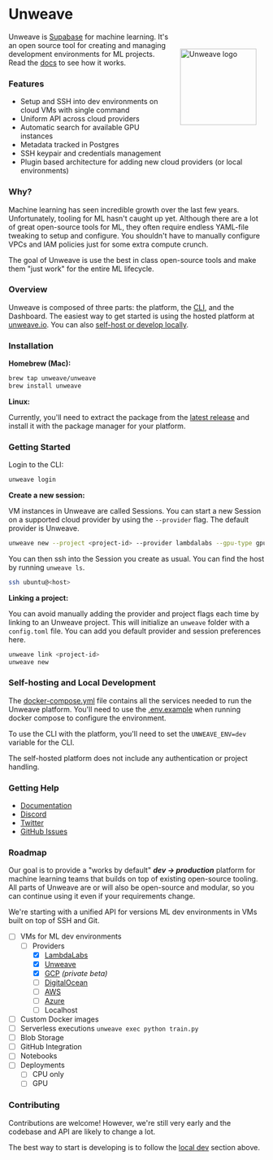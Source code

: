 # Unweave
<img align="right" src="https://unweave.io/favicon.svg" height="150px" style="margin: 2rem 1rem" alt="Unweave logo">

Unweave is [Supabase](https://supabase.com) for machine learning. It's an open source tool
for creating and managing development environments for ML projects. Read the  [docs](https://docs.unweave.io) to see how it works.
### Features

- Setup and SSH into dev environments on cloud VMs with single command
- Uniform API across cloud providers
- Automatic search for available GPU instances
- Metadata tracked in Postgres
- SSH keypair and credentials management
- Plugin based architecture for adding new cloud providers (or local environments)

### Why?

Machine learning has seen incredible growth over the last few years. Unfortunately, 
tooling for ML hasn't caught up yet. Although there are a lot of great open-source tools 
for ML, they often require endless YAML-file tweaking to setup and configure. You shouldn't
have to manually configure VPCs and IAM policies just for some extra compute crunch.

The goal of Unweave is use the best in class open-source tools and make them "just work" for
the entire ML lifecycle.


### Overview

Unweave is composed of three parts: the platform, the [CLI](https://github.com/unweave/cli),
and the Dashboard. The easiest way to get started is using the hosted platform at 
[unweave.io](https://app.unweave.io). You can also [self-host or develop locally](#self-hosting-and-local-development).

### Installation

**Homebrew (Mac):**

```bash
brew tap unweave/unweave
brew install unweave
```

**Linux:**

Currently, you'll need to extract the package from the [latest release](https://github.com/unweave/cli/releases)
and install it with the package manager for your platform.


### Getting Started

Login to the CLI:
```bash
unweave login
```

**Create a new session:**

VM instances in Unweave are called Sessions. You can start a new Session on a supported 
cloud provider by using the `--provider` flag. The default provider is Unweave.

```bash
unweave new --project <project-id> --provider lambdalabs --gpu-type gpu_1x_a10
```

You can then ssh into the Session you create as usual. You can find the host by running 
`unweave ls`.

```bash
ssh ubuntu@<host>
```

[//]: # ()
[//]: # (**One shot ssh:**)

[//]: # ()
[//]: # (You can also combine the create and ssh steps into a single command:)

[//]: # (```bash)

[//]: # (unweave ssh --create --provider lambdalabs)

[//]: # (```)

**Linking a project:**

You can avoid manually adding the provider and project flags each time by linking to an Unweave project. 
This will initialize an `unweave` folder with a `config.toml` file. You can add you default
provider and session preferences here.

```bash
unweave link <project-id>
unweave new
```


### Self-hosting and Local Development

The [docker-compose.yml](./docker-compose.yml) file contains all the services needed to run
the Unweave platform. You'll need to use the [.env.example](./.env.example) when running 
docker compose to configure the environment.

To use the CLI with the platform, you'll need to set the `UNWEAVE_ENV=dev` variable for the
CLI.

The self-hosted platform does not include any authentication or project handling. 


### Getting Help

- [Documentation](https://docs.unweave.io)
- [Discord](https://discord.gg/ydyVHbFjPt)
- [Twitter](https://twitter.com/intent/follow?screen_name=unweaveio)
- [GitHub Issues](https://github.com/unweave/unweave/issues)

### Roadmap

Our goal is to provide a "works by default" _**dev → production**_ platform for machine 
learning teams that builds on top of existing open-source tooling. All parts of Unweave 
are or will also be open-source and modular, so you can continue using it even if your 
requirements change. 

We're starting with a unified API for versions ML dev environments in VMs built on top of 
SSH and Git.  

- [ ] VMs for ML dev environments
  - [ ] Providers
    - [x] [LambdaLabs](https://lambdalabs.com)
    - [x] [Unweave](https://unweave.io)
    - [x] [GCP](https://cloud.google.com) _(private beta)_
    - [ ] [DigitalOcean](https://digitalocean.com)
    - [ ] [AWS](https://aws.amazon.com)
    - [ ] [Azure](https://azure.microsoft.com)
    - [ ] Localhost
- [ ] Custom Docker images
- [ ] Serverless executions `unweave exec python train.py`
- [ ] Blob Storage
- [ ] GitHub Integration
- [ ] Notebooks
- [ ] Deployments
  - [ ] CPU only
  - [ ] GPU

### Contributing

Contributions are welcome! However, we're still very early and the codebase and API are
likely to change a lot. 

The best way to start is developing is to follow the [local dev](#self-hosting-and-local-development)
section above.
